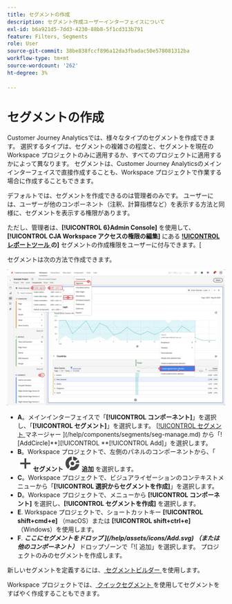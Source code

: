 ```yaml
---
title: セグメントの作成
description: セグメント作成ユーザーインターフェイスについて
exl-id: b6a921d5-7dd3-4230-88b8-5f1cd313b791
feature: Filters, Segments
role: User
source-git-commit: 38be838fccf896a12da3fbadac50e578081312ba
workflow-type: tm+mt
source-wordcount: '262'
ht-degree: 3%

---
```


# セグメントの作成

Customer Journey Analyticsでは、様々なタイプのセグメントを作成できます。  選択するタイプは、セグメントの複雑さの程度と、セグメントを現在のWorkspace プロジェクトのみに適用するか、すべてのプロジェクトに適用するかによって異なります。 セグメントは、Customer Journey Analyticsのメインインターフェイスで直接作成することも、Workspace プロジェクトで作業する場合に作成することもできます。

デフォルトでは、セグメントを作成できるのは管理者のみです。 ユーザーには、ユーザーが他のコンポーネント（注釈、計算指標など）を表示する方法と同様に、セグメントを表示する権限があります。

ただし、管理者は、**[!UICONTROL 6}Admin Console]** を使用して、**[!UICONTROL CJA Workspace アクセスの権限の編集]** にある **[!UICONTROL レポートツール ](/help/technotes/access-control.md#user-level-access) の]** セグメントの作成権限をユーザーに付与できます。[

セグメントは次の方法で作成できます。

![ セグメントの作成方法 ](assets/create-filter.png)

* **A**。メインインターフェイスで「**[!UICONTROL コンポーネント]**」を選択し、「**[!UICONTROL セグメント]**」を選択します。 [[!UICONTROL  セグメント ](/help/assets/icons/AddCircle.svg) マネージャー ](/help/components/segments/seg-manage.md) から「![AddCircle]**][!UICONTROL **[!UICONTROL Add]」を選択します。
* **B**。Workspace プロジェクトで、左側のパネルのコンポーネントから、「![ セグメント ](/help/assets/icons/Add.svg)**セグメント ![ に ](/help/assets/icons/Segmentation.svg) 追加** を選択します。
* **C**。Workspace プロジェクトで、ビジュアライゼーションのコンテキストメニューから「**[!UICONTROL 選択からセグメントを作成]**」を選択します。
* **D**。Workspace プロジェクトで、メニューから **[!UICONTROL コンポーネント]** を選択し、**[!UICONTROL セグメントを作成]** を選択します。
* **E**. Workspace プロジェクトで、ショートカットキー **[!UICONTROL shift+cmd+e]** （macOS）または **[!UICONTROL shift+ctrl+e]** （Windows）を使用します。
* **F**. ***ここにセグメントをドロップ ](/help/assets/icons/Add.svg) （または他のコンポーネント）*** ドロップゾーンで「![ 追加」を選択します。 プロジェクトのみのセグメントを作成します。

新しいセグメントを定義するには、[ セグメントビルダー ](/help/components/segments/seg-builder.md) を使用します。

Workspace プロジェクトでは、[ クイックセグメント ](/help/components/segments/seg-quick.md) を使用してセグメントをすばやく作成することもできます。
